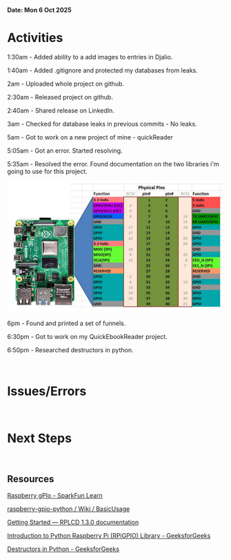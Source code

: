 **Date: Mon 6 Oct 2025**<br>

# Activities

1:30am - Added ability to a add images to entries in Djalio.

1:40am - Added .gitignore and protected my databases from leaks.

2am - Uploaded whole project on github.

2:30am - Released project on github.

2:40am - Shared release on LinkedIn.

3am - Checked for database leaks in previous commits - No leaks.

5am - Got to work on a new project of mine - quickReader

5:05am - Got an error. Started resolving.

5:35am - Resolved the error. Found documentation on the two libraries i'm going to use for this project.

![](../assets/2025-10-06-05-45-45-image.png)





6pm - Found and printed a set of funnels.

6:30pm - Got to work on my QuickEbookReader project.

6:50pm - Researched destructors in python.



<br>

# Issues/Errors

<br>

# Next Steps

<br>

## Resources

[Raspberry gPIo - SparkFun Learn](https://learn.sparkfun.com/tutorials/raspberry-gpio/python-rpigpio-api)

[raspberry-gpio-python / Wiki / BasicUsage](https://sourceforge.net/p/raspberry-gpio-python/wiki/BasicUsage/)

[Getting Started &mdash; RPLCD 1.3.0 documentation](https://rplcd.readthedocs.io/en/stable/getting_started.html)

[Introduction to Python Raspberry Pi (RPiGPIO) Library - GeeksforGeeks](https://www.geeksforgeeks.org/python/introduction-to-python-raspberry-pi-rpigpio-library/)

[Destructors in Python - GeeksforGeeks](https://www.geeksforgeeks.org/python/destructors-in-python/)
